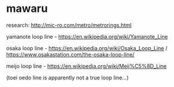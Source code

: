 # mawaru

research: http://mic-ro.com/metro/metrorings.html

yamanote loop line - https://en.wikipedia.org/wiki/Yamanote_Line

osaka loop line - https://en.wikipedia.org/wiki/Osaka_Loop_Line /  https://www.osakastation.com/the-osaka-loop-line/

meijo loop line - https://en.wikipedia.org/wiki/Meij%C5%8D_Line

(toei oedo line is apparently not a true loop line...)
